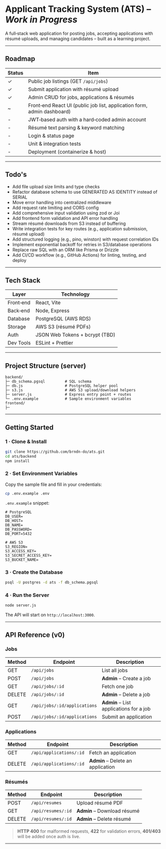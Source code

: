 # Applicant Tracking System (ATS) – *Work in Progress*

A full‑stack web application for posting jobs, accepting applications with résumé uploads, and managing candidates – built as a learning project.

---

## Roadmap

| Status | Item                                                                    |
| ------ | ----------------------------------------------------------------------- |
| ✓      | Public job listings (GET `/api/jobs`)                                   |
| ✓      | Submit application with résumé upload                                   |
| ✓      | Admin CRUD for jobs, applications & résumés                             |
| \~     | Front‑end React UI (public job list, application form, admin dashboard) |
| -      | JWT‑based auth with a hard‑coded admin account                          |
| -      | Résumé text parsing & keyword matching                                  |
| -      | Login & status page                                                     |
| -      | Unit & integration tests                                                |
| -      | Deployment (containerize & host)                                        |

---

## Todo's
- Add file upload size limits and type checks
- Refactor database schema to use GENERATED AS IDENTITY instead of SERIAL
- Move error handling into centralized middleware
- Add request rate limiting and CORS config
- Add comprehensive input validation using zod or Joi
- Add frontend form validation and API error handling
- Stream résumé downloads from S3 instead of buffering
- Write integration tests for key routes (e.g., application submission, résumé upload)
- Add structured logging (e.g., pino, winston) with request correlation IDs
- Implement exponential backoff for retries in S3/database operations
- Replace raw SQL with an ORM like Prisma or Drizzle
- Add CI/CD workflow (e.g., GitHub Actions) for linting, testing, and deploy

---

## Tech Stack

| Layer     | Technology                     |
| --------- | ------------------------------ |
| Front‑end | React, Vite                    |
| Back‑end  | Node, Express                  |
| Database  | PostgreSQL (AWS RDS)           |
| Storage   | AWS S3 (résumé PDFs)           |
| Auth      | JSON Web Tokens + bcrypt (TBD) |
| Dev Tools | ESLint + Prettier              |

---

## Project Structure (server)

```
backend/
├─ db_schema.pgsql         # SQL schema
├─ db.js                   # PostgreSQL helper pool
├─ s3.js                   # AWS S3 upload/download helpers
├─ server.js               # Express entry point + routes
└─ .env.example            # Sample environment variables
frontend/
├─ 
```

---

## Getting Started

### 1 · Clone & Install

```bash
git clone https://github.com/brndn-do/ats.git
cd ats/backend
npm install
```

### 2 · Set Environment Variables

Copy the sample file and fill in your credentials:

```bash
cp .env.example .env
```

`.env.example` snippet:

```env
# PostgreSQL
DB_USER=
DB_HOST=
DB_NAME=
DB_PASSWORD=
DB_PORT=5432

# AWS S3
S3_REGION=
S3_ACCESS_KEY=
S3_SECRET_ACCESS_KEY=
S3_BUCKET_NAME=
```

### 3 · Create the Database

```bash
psql -U postgres -d ats -f db_schema.pgsql
```

### 4 · Run the Server

```bash
node server.js
```

The API will start on `http://localhost:3000`.

---

## API Reference (v0)

### Jobs

| Method | Endpoint                     | Description                             |
| ------ | ---------------------------- | --------------------------------------- |
| GET    | `/api/jobs`                  | List all jobs                           |
| POST   | `/api/jobs`                  | **Admin** – Create a job                |
| GET    | `/api/jobs/:id`              | Fetch one job                           |
| DELETE | `/api/jobs/:id`              | **Admin** – Delete a job                |
| GET    | `/api/jobs/:id/applications` | **Admin** – List applications for a job |
| POST   | `/api/jobs/:id/applications` | Submit an application                   |

### Applications

| Method | Endpoint                | Description                       |
| ------ | ----------------------- | --------------------------------- |
| GET    | `/api/applications/:id` | Fetch an application              |
| DELETE | `/api/applications/:id` | **Admin** – Delete an application |

### Résumés

| Method | Endpoint           | Description                 |
| ------ | ------------------ | --------------------------- |
| POST   | `/api/resumes`     | Upload résumé PDF           |
| GET    | `/api/resumes/:id` | **Admin** – Download résumé |
| DELETE | `/api/resumes/:id` | **Admin** – Delete résumé   |

> **HTTP 400** for malformed requests, **422** for validation errors, **401/403** will be added once auth is live.

---
